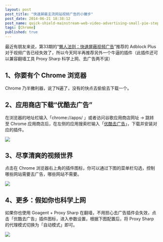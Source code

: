```yaml
---
layout: post
post_title: "快速屏蔽主流网站视频广告的小撇步"
post_date: 2014-06-21 18:38:12
post_name: quick-shield-mainstream-web-video-advertising-small-pie-steps
tags: [Chrome]
published: true
---
```

最近有朋友来说，第33期的“[懒人法则：快速屏蔽视频广告](http://www.banpie.info/how-to-block-video-ads/)”推荐的 Adblock Plus 对于视频广告已经失效了，所以今天阿半再推荐另外一个牛逼的插件（此插件还可以兼容翻墙工具 Proxy Sharp 科学上网、去广告两不误）

## 1、你要有个 Chrome 浏览器

Chrome 乃半撇利器，说了N遍了，没有的快点去偷偷去下载一个。

## 2、应用商店下载“优酷去广告”

在浏览器的地址栏输入「chrome://apps/ 」或者访问谷歌应用商店网址 -&gt; 跳转至 Chrome 应用商店后，在左侧的应用搜索栏输入「[优酷去广告](https://chrome.google.com/webstore/detail/%E4%BC%98%E9%85%B7%E5%8E%BB%E5%B9%BF%E5%91%8A-%E6%8F%92%E4%BB%B6%E5%B7%B2%E6%94%AF%E6%8C%81%E4%BC%98%E9%85%B7%E3%80%81%E5%9C%9F%E8%B1%86%E3%80%81%E7%88%B1%E5%A5%87%E8%89%BA%E3%80%81%E4%B9%90%E8%A7%86%E7%BD%91%E3%80%81/peddmpbdeelbhgfjnmlkfgeddigonncm?hl=zh-CN)」，下载并安装对应的插件。

![](http://mmbiz.qpic.cn/mmbiz/z3T1vlHdIXicl9WlBu1UhqeEvd7gaTOv1X8Vc9azIv6N81FU8dq7SNiabl33e63xAibg7QiaQDiaCZJ4Q6AiaB5lRiaMg/0)

## 3、尽享清爽的视频世界

点击在 Chrome 浏览器右上角的插件图标，你可以通过下图的菜单栏勾选，控制哪些网站需要去广告，哪些网站不需要。

![](http://mmbiz.qpic.cn/mmbiz/z3T1vlHdIXicl9WlBu1UhqeEvd7gaTOv1VOTsG4TV1K4LqVia6MKY0w7eibGBow7B7fvgJ8ibsBMnFt6JkvJjxJxnw/0)

## 4、更多：假如你也科学上网

如果你也使用 Goagent + Proxy Sharp 在翻墙，不用担心去广告插件会失效，点击「优酷去广告」插件图标，进入参数设置，根据下图配置后，将 Proxy Sharp 的代理模式切换为「自动模式」即可。

![](http://mmbiz.qpic.cn/mmbiz/z3T1vlHdIXicl9WlBu1UhqeEvd7gaTOv1icPVYXd3ZdVSvKicPPaxiacW5agviaZFzRSOMEY9ULPMG24sHfhEDzOlHg/0)